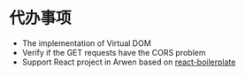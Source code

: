 # 代办事项

-   The implementation of Virtual DOM
-   Verify if the GET requests have the CORS problem
-   Support React project in Arwen based on [react-boilerplate](https://github.com/react-boilerplate)
